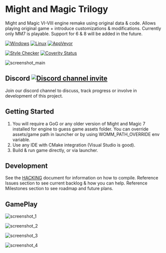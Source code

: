 # Might and Magic Trilogy

Might and Magic VI-VIII engine remake using original data & code.
Allows playing original game + introduce customizations & modifications.
Currently only MM7 is playable. Support for 6 & 8 will be added in the future.

[![Windows](https://github.com/gp-alex/world-of-might-and-magic/workflows/Windows/badge.svg)](https://github.com/gp-alex/world-of-might-and-magic/actions/workflows/windows.yml) [![Linux](https://github.com/gp-alex/world-of-might-and-magic/workflows/Linux/badge.svg)](https://github.com/gp-alex/world-of-might-and-magic/actions/workflows/linux.yml) [![AppVeyor](https://ci.appveyor.com/api/projects/status/nlno5vo74jf6rnt3/branch/master?svg=true&passingText=passing&failingText=failing&pendingText=pending)](https://ci.appveyor.com/project/gp-alex/world-of-might-and-magic)

[![Style Checker](https://github.com/gp-alex/world-of-might-and-magic/workflows/Style/badge.svg)](https://github.com/gp-alex/world-of-might-and-magic/actions/workflows/style.yml) [![Coverity Status](https://scan.coverity.com/projects/16434/badge.svg)](https://scan.coverity.com/projects/world-of-might-and-magic)

![screenshot_main](https://user-images.githubusercontent.com/24377109/79051217-491a7800-7c2f-11ea-85c7-f9120b7d79dd.png)

Discord [![Discord channel invite](https://img.shields.io/badge/chat-on%20discord-green.svg)](https://discord.gg/jRCyPtq) 
---------------
Join our discord channel to discuss, track progress or involve in development of this project.


Getting Started
---------------
1. You will require a GoG or any older version of Might and Magic 7 installed for engine to guess game assets folder. You can override  assets/game path in launcher or by using WOMM_PATH_OVERRIDE env variable.
2. Use any IDE with CMake integration (Visual Studio is good).
2. Build & run game directly, or via launcher.

Development
---------------
See the [HACKING](HACKING.md) document for information on how to compile.
Reference Issues section to see current backlog & how you can help.
Reference Milestones section to see roadmap and future plans.

GamePlay
---------------
![screenshot_1](https://user-images.githubusercontent.com/24377109/79051879-f04cde80-7c32-11ea-939d-1dcc97b46f5d.png)

![screenshot_2](https://user-images.githubusercontent.com/24377109/79051881-f17e0b80-7c32-11ea-82cd-5e4993a1c071.png)

![screenshot_3](https://user-images.githubusercontent.com/24377109/79051882-f3e06580-7c32-11ea-974f-414f68394190.png)

![screenshot_4](https://user-images.githubusercontent.com/24377109/79051883-f5119280-7c32-11ea-801c-1595709d8060.png)
